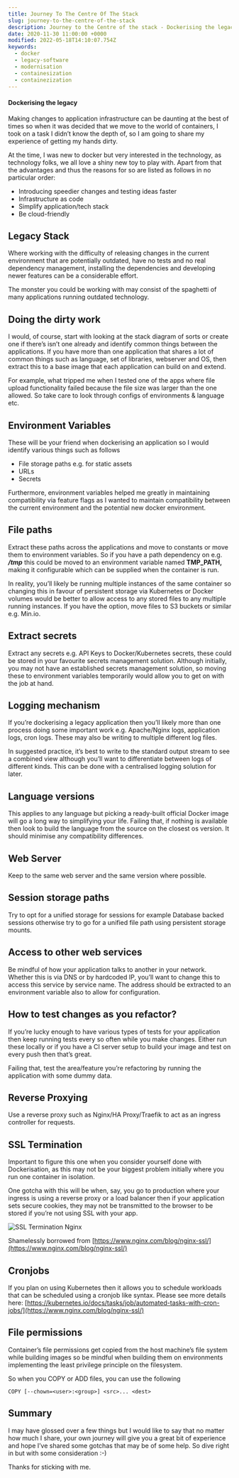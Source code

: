 ```yaml
---
title: Journey To The Centre Of The Stack
slug: journey-to-the-centre-of-the-stack
description: Journey to the Centre of the stack - Dockerising the legacy
date: 2020-11-30 11:00:00 +0000
modified: 2022-05-18T14:10:07.754Z
keywords:
  - docker
  - legacy-software
  - modernisation
  - containesization
  - containezization
---
```


#### Dockerising the legacy

<!--truncate-->

Making changes to application infrastructure can be daunting at the best of times so when it was decided that we move to the world of containers, I took on a task I didn’t know the depth of, so I am going to share my experience of getting my hands dirty.

At the time, I was new to docker but very interested in the technology, as technology folks, we all love a shiny new toy to play with. Apart from that the advantages and thus the reasons for so are listed as follows in no particular order:

- Introducing speedier changes and testing ideas faster
- Infrastructure as code
- Simplify application/tech stack
- Be cloud-friendly

## Legacy Stack

Where working with the difficulty of releasing changes in the current environment that are potentially outdated, have no tests and no real dependency management, installing the dependencies and developing newer features can be a considerable effort.

The monster you could be working with may consist of the spaghetti of many applications running outdated technology.

## Doing the dirty work

I would, of course, start with looking at the stack diagram of sorts or create one if there’s isn’t one already and identify common things between the applications. If you have more than one application that shares a lot of common things such as language, set of libraries, webserver and OS, then extract this to a base image that each application can build on and extend.

For example, what tripped me when I tested one of the apps where file upload functionality failed because the file size was larger than the one allowed. So take care to look through configs of environments & language etc.

## Environment Variables

These will be your friend when dockerising an application so I would identify various things such as follows

- File storage paths e.g. for static assets
- URLs
- Secrets

Furthermore, environment variables helped me greatly in maintaining compatibility via feature flags as I wanted to maintain compatibility between the current environment and the potential new docker environment.

## File paths

Extract these paths across the applications and move to constants or move them to environment variables. So if you have a path dependency on e.g. **_/tmp_** this could be moved to an environment variable named **TMP_PATH,** making it configurable which can be supplied when the container is run.

In reality, you’ll likely be running multiple instances of the same container so changing this in favour of persistent storage via Kubernetes or Docker volumes would be better to allow access to any stored files to any multiple running instances. If you have the option, move files to S3 buckets or similar e.g. Min.io.

## Extract secrets

Extract any secrets e.g. API Keys to Docker/Kubernetes secrets, these could be stored in your favourite secrets management solution. Although initially, you may not have an established secrets management solution, so moving these to environment variables temporarily would allow you to get on with the job at hand.

## Logging mechanism

If you’re dockerising a legacy application then you’ll likely more than one process doing some important work e.g. Apache/Nginx logs, application logs, cron logs. These may also be writing to multiple different log files.

In suggested practice, it’s best to write to the standard output stream to see a combined view although you’ll want to differentiate between logs of different kinds. This can be done with a centralised logging solution for later.

## Language versions

This applies to any language but picking a ready-built official Docker image will go a long way to simplifying your life. Failing that, if nothing is available then look to build the language from the source on the closest os version. It should minimise any compatibility differences.

## Web Server

Keep to the same web server and the same version where possible.

## Session storage paths

Try to opt for a unified storage for sessions for example Database backed sessions otherwise try to go for a unified file path using persistent storage mounts.

## Access to other web services

Be mindful of how your application talks to another in your network. Whether this is via DNS or by hardcoded IP, you’ll want to change this to access this service by service name. The address should be extracted to an environment variable also to allow for configuration.

## How to test changes as you refactor?

If you’re lucky enough to have various types of tests for your application then keep running tests every so often while you make changes. Either run these locally or if you have a CI server setup to build your image and test on every push then that’s great.

Failing that, test the area/feature you’re refactoring by running the application with some dummy data.

## Reverse Proxying

Use a reverse proxy such as Nginx/HA Proxy/Traefik to act as an ingress controller for requests.

## SSL Termination

Important to figure this one when you consider yourself done with Dockerisation, as this may not be your biggest problem initially where you run one container in isolation.

One gotcha with this will be when, say, you go to production where your ingress is using a reverse proxy or a load balancer then if your application sets secure cookies, they may not be transmitted to the browser to be stored if you’re not using SSL with your app.

![SSL Termination Nginx](https://www.nginx.com/wp-content/uploads/2014/04/nginx-decrypts-https-traffic.png)

Shamelessly borrowed from [https://www.nginx.com/blog/nginx-ssl/](https://www.nginx.com/blog/nginx-ssl/)

## Cronjobs

If you plan on using Kubernetes then it allows you to schedule workloads that can be scheduled using a cronjob like syntax. Please see more details here: [https://kubernetes.io/docs/tasks/job/automated-tasks-with-cron-jobs/](https://www.nginx.com/blog/nginx-ssl/)

## File permissions

Container’s file permissions get copied from the host machine’s file system while building images so be mindful when building them on environments implementing the least privilege principle on the filesystem.

So when you COPY or ADD files, you can use the following

    COPY [--chown=<user>:<group>] <src>... <dest>

## Summary

I may have glossed over a few things but I would like to say that no matter how much I share, your own journey will give you a great bit of experience and hope I’ve shared some gotchas that may be of some help. So dive right in but with some consideration :-)

Thanks for sticking with me.
